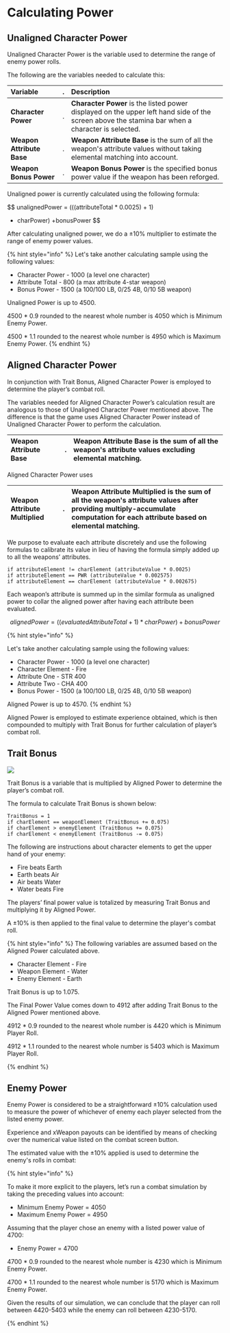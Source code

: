 # Calculating Power

## Unaligned Character Power

Unaligned Character Power is the variable used to determine the range of enemy power rolls.

The following are the variables needed to calculate this: 

| **Variable** | . | **Description** |
| :--- | :--- | :--- |
| **Character Power** | . | **Character Power** is the listed power displayed on the upper left hand side of the screen above the stamina bar when a character is selected. |
| **Weapon Attribute Base** | . | **Weapon Attribute Base** is the sum of all the weapon's attribute values without taking elemental matching into account. |
| **Weapon Bonus Power** | . | **Weapon Bonus Power** is the specified bonus power value if the weapon has been reforged. |

Unaligned power is currently calculated using the following formula:

$$
unalignedPower = (((attributeTotal * 0.0025) + 1)
 * charPower) +bonusPower
$$

After calculating unaligned power, we do a ±10% multiplier to estimate the range of enemy power values.

{% hint style="info" %}
Let's take another calculating sample using the following values:

* Character Power - 1000 \(a level one character\)
* Attribute Total - 800 \(a max attribute 4-star weapon\)
* Bonus Power - 1500 \(a 100/100 LB, 0/25 4B, 0/10 5B weapon\)

Unaligned Power is up to 4500.

4500 \* 0.9 rounded to the nearest whole number is 4050 which is Minimum Enemy Power.

4500 \* 1.1 rounded to the nearest whole number is 4950 which is Maximum Enemy Power.
{% endhint %}

## Aligned Character Power

In conjunction with Trait Bonus, Aligned Character Power is employed to determine the player’s combat roll.

The variables needed for Aligned Character Power’s calculation result are analogous to those of Unaligned Character Power mentioned above. The difference is that the game uses Aligned Character Power instead of Unaligned Character Power to perform the calculation.

| **Weapon Attribute Base** | . | **Weapon Attribute Base** is the sum of all the weapon's attribute values excluding elemental matching. |
| :--- | :--- | :--- |


Aligned Character Power uses

| **Weapon Attribute Multiplied** | . | **Weapon Attribute Multiplied** is the sum of all the weapon's attribute values after providing multiply-accumulate computation for each attribute based on elemental matching. |
| :--- | :--- | :--- |


We purpose to evaluate each attribute discretely and use the following formulas to calibrate its value in lieu of having the formula simply added up to all the weapons’ attributes.

```text
if attributeElement != charElement (attributeValue * 0.0025)
if attributeElement == PWR (attributeValue * 0.002575)
if attributeElement == charElement (attributeValue * 0.002675)
```

Each weapon’s attribute is summed up in the similar formula as unaligned power to collar the aligned power after having each attribute been evaluated.

$$
alignedPower = ((evaluatedAttributeTotal + 1) * charPower) + bonusPower
$$

{% hint style="info" %}

Let's take another calculating sample using the following values:

* Character Power - 1000 \(a level one character\)
* Character Element - Fire
* Attribute One - STR 400
* Attribute Two - CHA 400
* Bonus Power - 1500 \(a 100/100 LB, 0/25 4B, 0/10 5B weapon\)

Aligned Power is up to 4570.
{% endhint %}

Aligned Power is employed to estimate experience obtained, which is then compounded to multiply with Trait Bonus for further calculation of player’s combat roll. 

## Trait Bonus

![](https://github.com/ElasticBTC-XBT/CryptoWar-Wiki/tree/dea8b4851ebe0138463f3c8c7c89170b2b9c37ce/.gitbook/assets/trait-bonus.png)

Trait Bonus is a variable that is multiplied by Aligned Power to determine the player’s combat roll.

The formula to calculate Trait Bonus is shown below:

```text
TraitBonus = 1
if charElement == weaponElement (TraitBonus += 0.075)
if charElement > enemyElement (TraitBonus += 0.075)
if charElement < enemyElement (TraitBonus -= 0.075)
```

The following are instructions about character elements to get the upper hand of your enemy:

* Fire beats Earth
* Earth beats Air
* Air beats Water
* Water beats Fire

The players’ final power value is totalized by measuring Trait Bonus and multiplying it by Aligned Power.

A ±10% is then applied to the final value to determine the player's combat roll.

{% hint style="info" %}
The following variables are assumed based on the Aligned Power calculated above.

* Character Element - Fire
* Weapon Element - Water
* Enemy Element - Earth

Trait Bonus is up to 1.075.

The Final Power Value comes down to 4912 after adding Trait Bonus to the Aligned Power mentioned above. 

4912 \* 0.9 rounded to the nearest whole number is 4420 which is Minimum Player Roll.

4912 \* 1.1 rounded to the nearest whole number is 5403 which is Maximum Player Roll.

{% endhint %}

## Enemy Power

Enemy Power is considered to be a straightforward ±10% calculation used to measure the power of whichever of enemy each player selected from the listed enemy power.

Experience and xWeapon payouts can be identified by means of checking over the numerical value listed on the combat screen button. 

The estimated value with the ±10% applied is used to determine the enemy's rolls in combat:

{% hint style="info" %}

To make it more explicit to the players, let’s run a combat simulation by taking the preceding values into account:

* Minimum Enemy Power = 4050
* Maximum Enemy Power = 4950

Assuming that the player chose an enemy with a listed power value of 4700:

* Enemy Power = 4700

4700 \* 0.9 rounded to the nearest whole number is 4230 which is Minimum Enemy Power.

4700 \* 1.1 rounded to the nearest whole number is 5170 which is Maximum Enemy Power.

Given the results of our simulation, we can conclude that the player can roll between 4420-5403 while the enemy can roll between 4230-5170.

{% endhint %}

